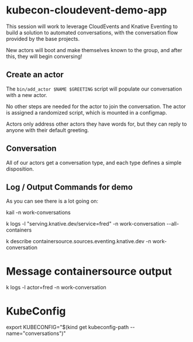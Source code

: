 # kubecon-cloudevent-demo-app

This session will work to leverage CloudEvents and Knative Eventing to build a solution to automated conversations, with the conversation flow provided by the base projects.

New actors will boot and make themselves known to the group, and after this, they will begin conversing!

## Create an actor

The `bin/add_actor $NAME $GREETING` script will populate our conversation with a new actor.

No other steps are needed for the actor to join the conversation. The actor is assigned a randomized script, which is mounted in a configmap.

Actors only address other actors they have words for, but they can reply to anyone with their default greeting.

## Conversation

All of our actors get a conversation type, and each type defines a simple disposition.

## Log / Output Commands for demo

As you can see there is a lot going on:

kail -n work-conversations

k logs -l "serving.knative.dev/service=fred" -n work-conversation --all-containers

k describe containersource.sources.eventing.knative.dev -n work-conversation

# Message containersource output

k logs -l actor=fred -n work-conversation

# KubeConfig

export KUBECONFIG="$(kind get kubeconfig-path --name="conversations")"
